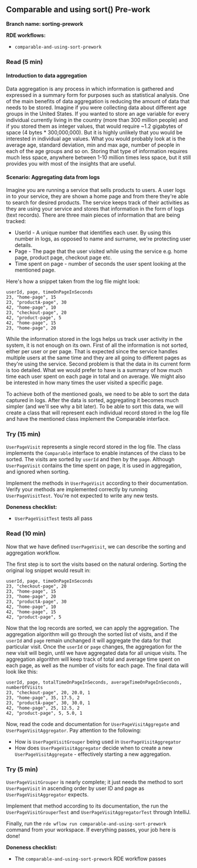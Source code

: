## Comparable and using sort() Pre-work

**Branch name: sorting-prework**

**RDE workflows:**

* `comparable-and-using-sort-prework`

### Read (5 min)

#### Introduction to data aggregation

Data aggregation is any process in which information is gathered and expressed in a summary form for purposes such as
statistical analysis. One of the main benefits of data aggregation is reducing the amount of data that needs to be
stored. Imagine if you were collecting data about different age groups in the United States. If you wanted to store an
age variable for every individual currently living in the country (more than 300 million people) and if you stored them
as integer values, that would require ~1.2 gigabytes of space (4 bytes * 300,000,000). But it is highly unlikely that
you would be interested in individual age values. What you would probably look at is the average age, standard
deviation, min and max age, number of people in each of the age groups and so on. Storing that type of information
requires much less space, anywhere between 1-10 million times less space, but it still provides you with most of the
insights that are useful.

#### Scenario: Aggregating data from logs

Imagine you are running a service that sells products to users. A user logs in to your service, they are shown a home
page and from there they're able to search for desired products. The service keeps track of their activities as they are
using your service and stores that information in the form of logs (text records). There are three main pieces of
information that are being tracked:

* UserId - A unique number that identifies each user. By using this number in logs, as opposed to name and surname,
  we're protecting user details.
* Page - The page that the user visited while using the service e.g. home page, product page, checkout page etc.
* Time spent on page - number of seconds the user spent looking at the mentioned page.

Here's how a snippet taken from the log file might look:

```
userId, page, timeOnPageInSeconds
23, "home-page", 15
23, "productA-page", 30
42, "home-page", 10
23, "checkout-page", 20
42, "product-page", 5
42, "home-page", 15
23, "home-page", 20
```

While the information stored in the logs helps us track user activity in the system, it is not enough on its own. First
of all the information is not sorted, either per user or per page. That is expected since the service handles multiple
users at the same time and they are all going to different pages as they're using the service. Second problem is that
the data in its current form is too detailed. What we would prefer to have is a summary of how much time each user spent
on each page in total and on average. We might also be interested in how many times the user visited a specific page.

To achieve both of the mentioned goals, we need to be able to sort the data captured in logs. After the data is sorted,
aggregating it becomes much simpler (and we'll see why a bit later). To be able to sort this data, we will create a
class that will represent each individual record stored in the log file and have the mentioned class implement the
Comparable interface.

### Try (15 min)

`UserPageVisit` represents a single record stored in the log file. The class implements the `Comparable` interface to
enable instances of the class to be sorted. The visits are sorted by `userId` and then by the `page`. Although
`UserPageVisit` contains the time spent on page, it is used in aggregation, and ignored when sorting.

Implement the methods in `UserPageVisit` according to their documentation.
Verify your methods are implemented correctly by running `UserPageVisitTest`.
You're not expected to write any new tests.

**Doneness checklist:**
- `UserPageVisitTest` tests all pass

### Read (10 min)

Now that we have defined `UserPageVisit`, we can describe the sorting and aggregation workflow.

The first step is to sort the visits based on the natural ordering.
Sorting the original log snippet would result in:

```
userId, page, timeOnPageInSeconds
23, "checkout-page", 20
23, "home-page", 15
23, "home-page", 20
23, "productA-page", 30
42, "home-page", 10
42, "home-page", 15
42, "product-page", 5
```

Now that the log records are sorted, we can apply the aggregation. The aggregation algorithm will go through the sorted
list of visits, and if the `userId` and `page` remain unchanged it will aggregate the data for that particular visit. Once
the `userId` or `page` changes, the aggregation for the new visit will begin, until we have aggregated data for all unique
visits. The aggregation algorithm will keep track of total and average time spent on each page, as well as the number of
visits for each page. The final data will look like this:

```
userId, page, totalTimeOnPageInSeconds, averageTimeOnPageInSeconds, numberOfVisits
23, "checkout-page", 20, 20.0, 1
23, "home-page", 35, 17.5, 2
23, "productA-page", 30, 30.0, 1
42, "home-page", 25, 12.5, 2
42, "product-page", 5, 5.0, 1
```

Now, read the code and documentation for `UserPageVisitAggregate` and `UserPageVisitAggregator`. Pay attention to the
following:
* How is `UserPageVisitGrouper` being used in `UserPageVisitAggregator`
* How does `UserPageVisitAggregator` decide when to create a new `UserPageVisitAggregate` - effectively starting a new
  aggregation.

### Try (5 min)

`UserPageVisitGrouper` is nearly complete; it just needs the method to sort `UserPageVisit` in ascending order by user
ID and page as `UserPageVisitAggregator` expects.

Implement that method according to its documentation, the run the `UserPageVisitGrouperTest` and
`UserPageVisitAggregatorTest` through IntelliJ. 

Finally, run the `rde wflow run comparable-and-using-sort-prework` command from your workspace. If everything passes,
your job here is done!

**Doneness checklist:**
- The `comparable-and-using-sort-prework` RDE workflow passes

